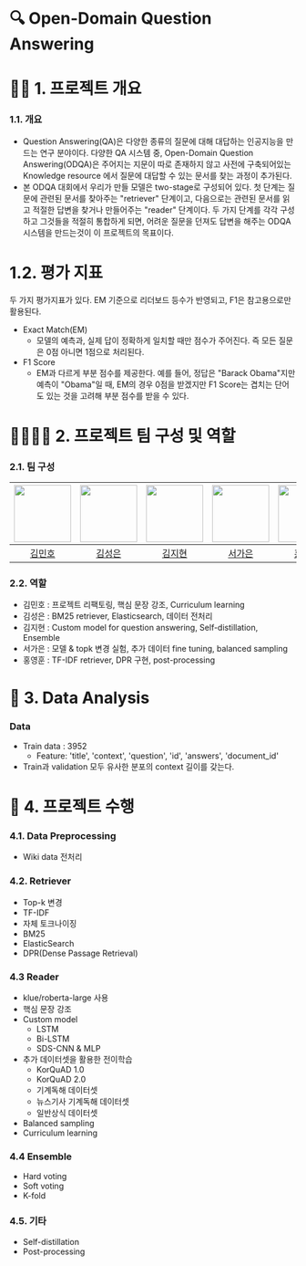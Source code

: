 # 🔍 Open-Domain Question Answering

# 🙌🏻 1. 프로젝트 개요
### 1.1. 개요
- Question Answering(QA)은 다양한 종류의 질문에 대해 대답하는 인공지능을 만드는 연구 분야이다. 다양한 QA 시스템 중, Open-Domain Question Answering(ODQA)은 주어지는 지문이 따로 존재하지 않고 사전에 구축되어있는 Knowledge resource 에서 질문에 대답할 수 있는 문서를 찾는 과정이 추가된다.
- 본 ODQA 대회에서 우리가 만들 모델은 two-stage로 구성되어 있다. 첫 단계는 질문에 관련된 문서를 찾아주는 "retriever" 단계이고, 다음으로는 관련된 문서를 읽고 적절한 답변을 찾거나 만들어주는 "reader" 단계이다. 두 가지 단계를 각각 구성하고 그것들을 적절히 통합하게 되면, 어려운 질문을 던져도 답변을 해주는 ODQA 시스템을 만드는것이 이 프로젝트의 목표이다.
# 1.2. 평가 지표
두 가지 평가지표가 있다. EM 기준으로 리더보드 등수가 반영되고, F1은 참고용으로만 활용된다.
- Exact Match(EM)
  - 모델의 예측과, 실제 답이 정확하게 일치할 때만 점수가 주어진다. 즉 모든 질문은 0점 아니면 1점으로 처리된다.
- F1 Score
  - EM과 다르게 부분 점수를 제공한다. 예를 들어, 정답은 "Barack Obama"지만 예측이 "Obama"일 때, EM의 경우 0점을 받겠지만 F1 Score는 겹치는 단어도 있는 것을 고려해 부분 점수를 받을 수 있다.
 
# 👨‍👩‍👧‍👦 2. 프로젝트 팀 구성 및 역할

### 2.1. 팀 구성

|<img src='https://avatars.githubusercontent.com/u/74442786?v=4' height=100 width=100px></img>|<img src='https://avatars.githubusercontent.com/u/99644139?v=4' height=100 width=100px></img>|<img src='https://avatars.githubusercontent.com/u/50359820?v=4' height=100 width=100px></img>|<img src='https://avatars.githubusercontent.com/u/85860941?v=4' height=100 width=100px></img>|<img src='https://avatars.githubusercontent.com/u/106165619?v=4' height=100 width=100px></img>|
|:---:|:---:|:---:|:---:|:---:|
| [김민호](https://github.com/GrapeDiget) | [김성은](https://github.com/seongeun-k) | [김지현](https://github.com/jihyeeon) | [서가은](https://github.com/gaeun0112) | [홍영훈](https://github.com/MostlyFor) |

### 2.2. 역할
- 김민호 : 프로젝트 리팩토링, 핵심 문장 강조, Curriculum learning
- 김성은 : BM25 retriever, Elasticsearch, 데이터 전처리
- 김지현 : Custom model for question answering, Self-distillation, Ensemble
- 서가은 : 모델 & topk 변경 실험, 추가 데이터 fine tuning, balanced sampling
- 홍영훈 : TF-IDF retriever, DPR 구현, post-processing

# 💽 3. Data Analysis
### Data
- Train data : 3952
  - Feature: 'title', 'context', 'question', 'id', 'answers', 'document_id'
- Train과 validation 모두 유사한 분포의 context 길이를 갖는다.

# 📂 4. 프로젝트 수행
### 4.1. Data Preprocessing
- Wiki data 전처리
### 4.2. Retriever
- Top-k 변경
- TF-IDF
- 자체 토크나이징
- BM25
- ElasticSearch
- DPR(Dense Passage Retrieval)
### 4.3 Reader
- klue/roberta-large 사용
- 핵심 문장 강조
- Custom model
  - LSTM
  - Bi-LSTM
  - SDS-CNN & MLP
- 추가 데이터셋을 활용한 전이학습
  - KorQuAD 1.0
  - KorQuAD 2.0
  - 기계독해 데이터셋
  - 뉴스기사 기계독해 데이터셋
  - 일반상식 데이터셋
- Balanced sampling
- Curriculum learning

### 4.4 Ensemble
- Hard voting
- Soft voting
- K-fold

### 4.5. 기타
- Self-distillation
- Post-processing
